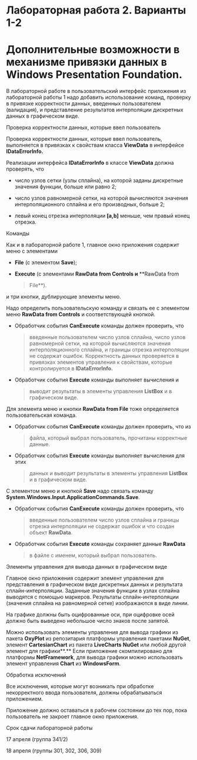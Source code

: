# Лабораторная работа 2. Варианты 1-2

# Дополнительные возможности в механизме привязки данных в Windows Presentation Foundation. 

В лабораторной работе в пользовательский интерфейс приложения из
лабораторной работы 1 надо добавить использование команд, проверку в
привязке корректности данных, введенных пользователем (валидация), и
представление результатов интерполяции дискретных данных в графическом
виде.

Проверка корректности данных, которые ввел пользователь

Проверка корректности данных, которые ввел пользователь, выполняется в
привязках к свойствам класса **ViewData** в интерфейсе
**IDataErrorInfo.**

Реализации интерфейса **IDataErrorInfo** в классе **ViewData** должна
проверять, что

-   число узлов сетки (узлы сплайна), на которой заданы дискретные
    значения функции, больше или равно 2;

-   число узлов равномерной сетки, на которой вычисляются значения
    интерполяционного сплайна и его производных, больше 2;

-   левый конец отрезка интерполяции **\[a,b\]** меньше, чем правый
    конец отрезка.

Команды

Как и в лабораторной работе 1, главное окно приложения содержит меню с
элементами

-   **File** (c элементом **Save**);

-   **Execute** (c элементами **RawData from Controls и** **RawData from
    > File**).

и три кнопки, дублирующие элементы меню.

Надо определить пользовательскую команду и связать ее с элементом меню
**RawData from Controls** и соответствующей кнопкой.

-   Обработчик события **CanExecute** команды должен проверить, что
    > введенные пользователем число узлов сплайна, число узлов
    > равномерной сетки, на которой вычисляются значения
    > интерполяционного сплайна, и границы отрезка интерполяции не
    > содержат ошибок. Корректность данных проверяется в привязках
    > элементов управления к свойствам, которые контролируется в
    > **IDataErrorInfo.**

-   Обработчик события **Execute** команды выполняет вычисления и
    > выводит результаты в элементы управления **ListBox** и в
    > графическом виде.

Для элемента меню и кнопки **RawData from File** тоже определяется
пользовательская команда.

-   Обработчик события **CanExecute** команды должен проверить, что из
    > файла, который выбрал пользователь, прочитаны корректные данные.

-   Обработчик события **Execute** команды выполняет вычисления для этих
    > данных и выводит результаты в элементы управления **ListBox** и в
    > графическом виде.

С элементом меню и кнопкой **Save** надо связать команду
**System.Windows.Input.ApplicationCommands.Save**.

-   Обработчик события **CanExecute** команды должен проверить, что
    > введенные пользователем число узлов сплайна и границы отрезка
    > интерполяции не содержат ошибок и что создан объект **RawData**.

-   Обработчик события **Execute** команды сохраняет данные **RawData**
    > в файле с именем, который выбрал пользователь.

Элементы управления для вывода данных в графическом виде

Главное окно приложения содержит элемент управления для представления в
графическом виде дискретных данных и результата сплайн-интерполяции.
Заданные значения функции в узлах сплайна выводятся с помощью маркеров.
Результаты сплайн-интерполяции (значения сплайна на равномерной сетке)
изображаются в виде линии.

На графике должны быть оцифрованные оси, при оцифровке осей должно быть
выведено небольшое число знаков после запятой.

Можно использовать элементы управления для вывода графики из пакета
**OxyPlot** из репозитария платформы управления пакетами **NuGet**,
элемент **CartesianChart** из пакета **LiveCharts** **NuGet** или любой
другой элемент для графики**.** Если приложение скомпилировано для
платформы **NetFramework**, для вывода графики можно использовать
элемент управления **Chart** из **WindowsForm**.

Обработка исключений

Все исключения, которые могут возникать при обработке некорректного
ввода пользователя, должны обрабатываться приложением.

Приложение должно оставаться в рабочем состоянии до тех пор, пока
пользователь не закроет главное окно приложения.

Срок сдачи лабораторной работы

17 апреля (группа 341/2)

18 апреля (группы 301, 302, 306, 309)
